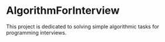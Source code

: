 # AlgorithmForInterview
This project is dedicated to solving simple algorithmic tasks for programming interviews. 
